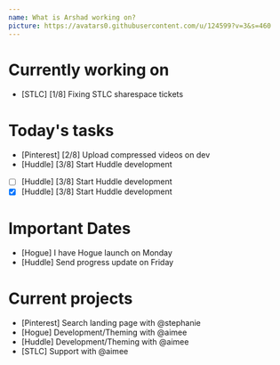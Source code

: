 ```yaml
---
name: What is Arshad working on?
picture: https://avatars0.githubusercontent.com/u/124599?v=3&s=460
---
```


# Currently working on

* [STLC] [1/8] Fixing STLC sharespace tickets 

# Today's tasks

* [Pinterest] [2/8] Upload compressed videos on dev
* [Huddle] [3/8] Start Huddle development
* [ ] [Huddle] [3/8] Start Huddle development
* [x] [Huddle] [3/8] Start Huddle development

# Important Dates

* [Hogue] I have Hogue launch on Monday
* [Huddle] Send progress update on Friday

# Current projects

* [Pinterest] Search landing page with @stephanie
* [Hogue] Development/Theming with @aimee
* [Huddle] Development/Theming with @aimee
* [STLC] Support with @aimee